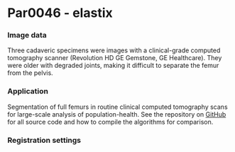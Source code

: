 # Par0046 - elastix

###  Image data

Three cadaveric specimens were images with a clinical-grade computed tomography scanner (Revolution HD GE Gemstone, GE Healthcare). They were older with degraded joints, making it difficult to separate the femur from the pelvis.

###  Application

Segmentation of full femurs in routine clinical computed tomography scans for large-scale analysis of population-health. See the repository on [GitHub][1] for all source code and how to compile the algorithms for comparison.

###  Registration settings 

[1]: https://github.com/Bonelab/FemurSegmentation-MSKI2017
